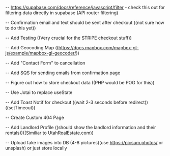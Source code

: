 <!-- DONE -->

<!-- -- For property stuff use https://random-data-api.com/documentation - specifically /users or /addresses -->
<!-- -- Upload fake data into DB -->
<!-- -- Add filtering below Rental Header -->
<!-- -- Add Pricing and Bedrooms to supabase DB -->
<!-- -- Create Rentals Card component -->
<!-- -- Create [uid] page for rentals -->
<!-- -- Filtered States in Alphabetical order -->
<!-- -- https://supabase.com/docs/reference/javascript/eq for fetching data for specific rental on [uid] page -->
<!-- -- Implement filtering to update state in /rentals -->
<!-- -- Implement figma design layout - ((WIP)) -->
<!-- -- Create 404 Page -->
<!-- -- Create Landlord Card Component -->
<!-- -- Implement modified [uid] page from Figma (instead of all the description stuff - small desc and calendar to choose dates to "rent" and then use STRIPE API) -->
<!-- -- Add Date Range Picker on rental details page - https://github.com/wojtekmaj/react-daterange-picker -->
<!-- -- Add Stripe API  -->
<!-- -- Add checkout for stripe from date range picker component or on [uid] page -->
<!-- -- Figure out how to customize stripe API to have rental property name and price -->
<!-- -- Mapbox or Google Maps for above since we have lat and long in DB -->
<!-- -- Redo styling for /rentals to have map of right and cards on left or vice versa ((PRIORITY #1)) -->
<!-- -- Add Styling for Date Range Picker -->
<!-- -- Add Head Metadata for SEO -->
<!-- -- Add WebGL Error Handling -->
<!-- -- Update Stripe API Handling -->
<!-- -- Add Checkout Toast -->
<!-- -- Add ?status=cancel for stripe route handling ((just check if router.)) -->
<!-- -- ?status=success ((send to confirmation page)) - -->
<!-- -- Cancellation Page - Something like sorry to see you go. Let us know what we can do better. -->
<!-- -- Confirmation Page - QR Code  -->

<!-- TODO -->

-- https://supabase.com/docs/reference/javascript/filter - check this out for filtering data directly in supabase (API router filtering)

-- Confirmation email and text should be sent after checkout ((not sure how to do this yet))

-- Add Testing ((Very crucial for the STRIPE checkout stuff))

-- Add Geocoding Map ((https://docs.mapbox.com/mapbox-gl-js/example/mapbox-gl-geocoder/))

-- Add "Contact Form" to cancellation

-- Add SQS for sending emails from confirmation page

-- Figure out how to store checkout data ((PHP would be POG for this))

-- Use Jotai to replace useState

-- Add Toast Notif for checkout ((wait 2-3 seconds before redirect))((setTimeout))

-- Create Custom 404 Page

-- Add Landlord Profile ((should show the landlord information and their rentals))((Similiar to UtahRealEstate.com))

-- Upload fake images into DB (4-8 pictures)(use https://picsum.photos/ or unsplash) or just store locally
